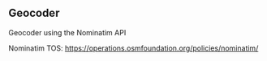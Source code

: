 ## Geocoder

Geocoder using the Nominatim API

Nominatim TOS: https://operations.osmfoundation.org/policies/nominatim/

